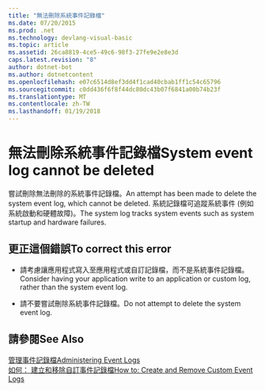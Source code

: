 ```yaml
---
title: "無法刪除系統事件記錄檔"
ms.date: 07/20/2015
ms.prod: .net
ms.technology: devlang-visual-basic
ms.topic: article
ms.assetid: 26ca8819-4ce5-49c6-98f3-27fe9e2e8e3d
caps.latest.revision: "8"
author: dotnet-bot
ms.author: dotnetcontent
ms.openlocfilehash: e07c6514d8ef3dd4f1cad40cbab1ff1c54c65796
ms.sourcegitcommit: c0dd436f6f8f44dc80dc43b07f6841a00b74b23f
ms.translationtype: MT
ms.contentlocale: zh-TW
ms.lasthandoff: 01/19/2018
---
```

# <a name="system-event-log-cannot-be-deleted"></a><span data-ttu-id="4514f-102">無法刪除系統事件記錄檔</span><span class="sxs-lookup"><span data-stu-id="4514f-102">System event log cannot be deleted</span></span>
<span data-ttu-id="4514f-103">嘗試刪除無法刪除的系統事件記錄檔。</span><span class="sxs-lookup"><span data-stu-id="4514f-103">An attempt has been made to delete the system event log, which cannot be deleted.</span></span> <span data-ttu-id="4514f-104">系統記錄檔可追蹤系統事件 (例如系統啟動和硬體故障)。</span><span class="sxs-lookup"><span data-stu-id="4514f-104">The system log tracks system events such as system startup and hardware failures.</span></span>  
  
## <a name="to-correct-this-error"></a><span data-ttu-id="4514f-105">更正這個錯誤</span><span class="sxs-lookup"><span data-stu-id="4514f-105">To correct this error</span></span>  
  
-   <span data-ttu-id="4514f-106">請考慮讓應用程式寫入至應用程式或自訂記錄檔，而不是系統事件記錄檔。</span><span class="sxs-lookup"><span data-stu-id="4514f-106">Consider having your application write to an application or custom log, rather than the system event log.</span></span>  
  
-   <span data-ttu-id="4514f-107">請不要嘗試刪除系統事件記錄檔。</span><span class="sxs-lookup"><span data-stu-id="4514f-107">Do not attempt to delete the system event log.</span></span>  
  
## <a name="see-also"></a><span data-ttu-id="4514f-108">請參閱</span><span class="sxs-lookup"><span data-stu-id="4514f-108">See Also</span></span>  
 [<span data-ttu-id="4514f-109">管理事件記錄檔</span><span class="sxs-lookup"><span data-stu-id="4514f-109">Administering Event Logs</span></span>](http://msdn.microsoft.com/library/35f53238-bdd2-417b-acd8-2fd9f7397f18)  
 [<span data-ttu-id="4514f-110">如何： 建立和移除自訂事件記錄檔</span><span class="sxs-lookup"><span data-stu-id="4514f-110">How to: Create and Remove Custom Event Logs</span></span>](http://msdn.microsoft.com/library/af9b7da0-80c7-46ac-b7f7-897063ddd503)
